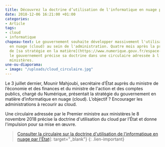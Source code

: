 ```yaml
---
title: Découvrez la doctrine d’utilisation de l'informatique en nuage par l’administration
date: 2018-12-06 16:21:00 +01:00
categories:
- Article
tags:
- cloud
- informatique
chapeau-text: Le gouvernement souhaite développer massivement l'utilisation de l'informatique
  en nuage (cloud) au sein de l'administration. Quatre mois après la présentation
  de [sa stratégie en la matière](https://www.numerique.gouv.fr/espace-presse/le-gouvernement-annonce-sa-strategie-en-matiere-de-cloud/),
  le gouvernement précise sa doctrine dans une circulaire adressée à l'ensemble des
  ministères.
une-ou-diaporama:
- image: "/uploads/cloud_circulaire.jpg"
---
```


Le 3 juillet dernier, Mounir Mahjoubi, secrétaire d’État auprès du ministre de l’économie et des finances et du ministre de l'action et des comptes publics, chargé du Numérique, présentait la stratégie du gouvernement en matière d’informatique en nuage (cloud). L’objectif ? Encourager les administrations à recourir au cloud.

Une circulaire adressée par le Premier ministre aux ministères le 8 novembre 2018 précise la doctrine d'utilisation du cloud par l’État et donne l'impulsion pour sa mise en œuvre.

> [Consulter la circulaire sur la doctrine d'utilisation de l'informatique en nuage par l'État](https://www.google.fr/url?sa=t&rct=j&q=&esrc=s&source=web&cd=1&cad=rja&uact=8&ved=2ahUKEwiAgZm9oY7fAhUNLBoKHeMzDTkQFjAAegQIBhAC&url=http%3A%2F%2Fcirculaires.legifrance.gouv.fr%2Fpdf%2F2018%2F11%2Fcir_44120.pdf&usg=AOvVaw2E1Pye98IbWffm5t1IGGjG){: target="_blank"}
{: .lien-important}